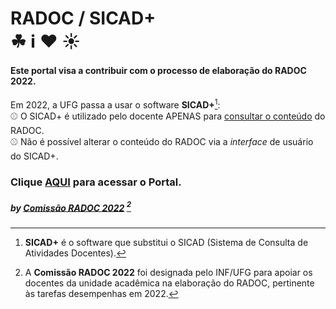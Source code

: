 # RADOC / SICAD+<br>&#9752; &#8505; &#10084; &#9728;

#### Este portal visa a contribuir com o processo de elaboração do RADOC 2022.

Em 2022, a UFG passa a usar o software **SICAD+**[^1]:<br>
&#x26BE; O SICAD+ é utilizado pelo docente APENAS para <ins>consultar o conteúdo</ins> do RADOC.<br>
&#x26BE; Não é possível alterar o conteúdo do RADOC via a _interface_ de usuário do SICAD+.

### Clique [AQUI](./doc/painel.md#painel-visão-geral/) para acessar o Portal.
##### by [Comissão RADOC 2022](./doc/x-index.md#comissão-radoc-2022) [^2]
[^1]: **SICAD+** é o software que substitui o SICAD (Sistema de Consulta de Atividades Docentes).
[^2]: A **Comissão RADOC 2022** foi designada pelo INF/UFG para apoiar os docentes da unidade acadêmica na elaboração do RADOC, pertinente às tarefas desempenhas em 2022.
